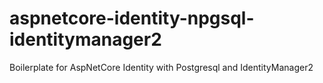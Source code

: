 # aspnetcore-identity-npgsql-identitymanager2
Boilerplate for AspNetCore Identity with Postgresql and IdentityManager2
